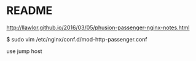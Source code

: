 # README

http://llawlor.github.io/2016/03/05/phusion-passenger-nginx-notes.html

$ sudo vim /etc/nginx/conf.d/mod-http-passenger.conf

use jump host

